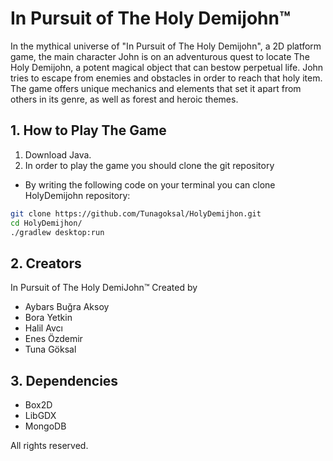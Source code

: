 # In Pursuit of The Holy Demijohn™


In the mythical universe of "In Pursuit of The Holy Demijohn", a 2D platform game, the main character John is on an adventurous quest to locate The Holy Demijohn, a potent magical object that can bestow perpetual life. John tries to escape from enemies and obstacles in order to reach that holy item. The game offers unique mechanics and elements that set it apart from others in its genre, as well as forest and heroic themes.

## 1. How to Play The Game
1.  Download Java.
2.  In order to play the game you should clone the git repository
- By writing the following code on your terminal you can clone HolyDemijohn repository:
```bash
git clone https://github.com/Tunagoksal/HolyDemijhon.git
cd HolyDemijhon/
./gradlew desktop:run
```


## 2. Creators
In Pursuit of The Holy DemiJohn™ Created by 
- Aybars Buğra Aksoy
- Bora Yetkin
- Halil Avcı
- Enes Özdemir
- Tuna Göksal


## 3. Dependencies
- Box2D
- LibGDX
- MongoDB


All rights reserved.

